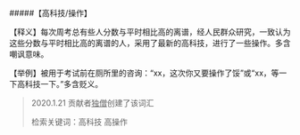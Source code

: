 #####【高科技/操作】

【释义】每次周考总有些人分数与平时相比高的离谱，经人民群众研究，一致认为这些分数与平时相比高的离谱的人，采用了最新的高科技，进行了一些操作。多含嘲讽意味。

【举例】被用于考试前在厕所里的咨询：“xx，这次你又要操作了馁”或“xx，等一下高科技一下。”多含贬义。

> 2020.1.21 贡献者<u>独僧</u>创建了该词汇
>
> 检索关键词：高科技 高操作 

